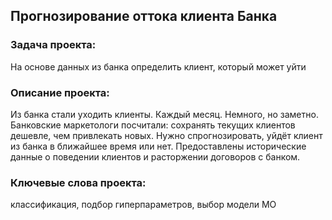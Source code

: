 ## Прогнозирование оттока клиента Банка

### Задача проекта:
На основе данных из банка определить клиент, который может уйти

### Описание проекта:
Из банка стали уходить клиенты. Каждый месяц. Немного, но заметно. Банковские маркетологи посчитали: сохранять текущих клиентов дешевле, чем привлекать новых.
Нужно спрогнозировать, уйдёт клиент из банка в ближайшее время или нет. Предоставлены исторические данные о поведении клиентов и расторжении договоров с банком.

### Ключевые слова проекта:
классификация, подбор гиперпараметров, выбор модели МО